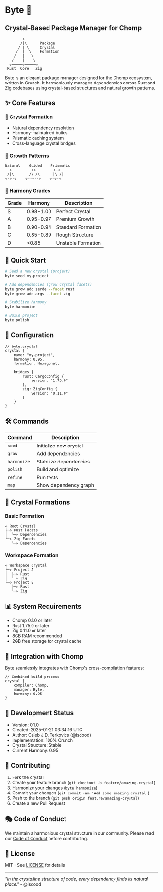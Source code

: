 # Byte 💎
## Crystal-Based Package Manager for Chomp

```ascii
        ⟡ 
       /|\      Package
      / | \     Crystal
     /  |  \    Formation
    /   |   \
   /    |    \
  ⟡─────⟡─────⟡
 Rust  Core   Zig
```

Byte is an elegant package manager designed for the Chomp ecosystem, written in Crunch. It harmoniously manages dependencies across Rust and Zig codebases using crystal-based structures and natural growth patterns.

## ✨ Core Features

### 🔮 Crystal Formation
- Natural dependency resolution
- Harmony-maintained builds
- Prismatic caching system
- Cross-language crystal bridges

### 🌟 Growth Patterns
```ascii
Natural    Guided    Prismatic
  ⟡         ⟡⟡        ⟡―⟡
 /|\       /\ /\      |\ /|
⟡-⟡-⟡    ⟡--⟡--⟡    ⟡-⟡-⟡
```

### 💫 Harmony Grades
| Grade | Harmony | Description |
|-------|---------|-------------|
| S     | 0.98-1.00 | Perfect Crystal |
| A     | 0.95-0.97 | Premium Growth |
| B     | 0.90-0.94 | Standard Formation |
| C     | 0.85-0.89 | Rough Structure |
| D     | <0.85     | Unstable Formation |

## 🚀 Quick Start

```bash
# Seed a new crystal (project)
byte seed my-project

# Add dependencies (grow crystal facets)
byte grow add serde --facet rust
byte grow add args --facet zig

# Stabilize harmony
byte harmonize

# Build project
byte polish
```

## 📝 Configuration

```crunch
// byte.crystal
crystal {
    name: "my-project",
    harmony: 0.95,
    formation: Hexagonal,
    
    bridges {
        rust: CargoConfig {
            version: "1.75.0"
        },
        zig: ZigConfig {
            version: "0.11.0"
        }
    }
}
```

## 🛠️ Commands

| Command | Description |
|---------|-------------|
| `seed`  | Initialize new crystal |
| `grow`  | Add dependencies |
| `harmonize` | Stabilize dependencies |
| `polish` | Build and optimize |
| `refine` | Run tests |
| `map` | Show dependency graph |

## 🌈 Crystal Formations

### Basic Formation
```ascii
⟡ Root Crystal
├─⟡ Rust Facets
│  └─⟡ Dependencies
└─⟡ Zig Facets
   └─⟡ Dependencies
```

### Workspace Formation
```ascii
⟡ Workspace Crystal
├─⟡ Project A
│  ├─⟡ Rust
│  └─⟡ Zig
└─⟡ Project B
   ├─⟡ Rust
   └─⟡ Zig
```

## 📊 System Requirements

- Chomp 0.1.0 or later
- Rust 1.75.0 or later
- Zig 0.11.0 or later
- 8GB RAM recommended
- 2GB free storage for crystal cache

## 🎯 Integration with Chomp

Byte seamlessly integrates with Chomp's cross-compilation features:
```crunch
// Combined build process
crystal {
    compiler: Chomp,
    manager: Byte,
    harmony: 0.95
}
```

## 🔬 Development Status

- Version: 0.1.0
- Created: 2025-01-21 03:34:16 UTC
- Author: Caleb J.D. Terkovics (@isdood)
- Implementation: 100% Crunch
- Crystal Structure: Stable
- Current Harmony: 0.95

## 🤝 Contributing

1. Fork the crystal
2. Create your feature branch (`git checkout -b feature/amazing-crystal`)
3. Harmonize your changes (`byte harmonize`)
4. Commit your changes (`git commit -am 'Add some amazing crystal'`)
5. Push to the branch (`git push origin feature/amazing-crystal`)
6. Create a new Pull Request

## 🎭 Code of Conduct

We maintain a harmonious crystal structure in our community. Please read our [Code of Conduct](CODE_OF_CONDUCT.md) before contributing.

## 📜 License

MIT - See [LICENSE](LICENSE) for details

---

*"In the crystalline structure of code, every dependency finds its natural place."* - @isdood
